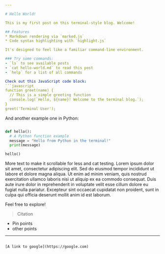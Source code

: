 ```yaml
---

# Hello World!

This is my first post on this terminal-style blog. Welcome!

## Features
* Markdown rendering via `marked.js`
* Code syntax highlighting with `highlight.js`

It's designed to feel like a familiar command-line environment.

### Try some commands:
- `ls` to see available posts
- `cat hello-world.md` to read this post
- `help` for a list of all commands

Check out this JavaScript code block:
```javascript
function greet(name) {
  // This is a simple greeting function
  console.log(`Hello, ${name}! Welcome to the terminal blog.`);
}
greet('Terminal User');
```
And another example one in Python:

```python

def hello():
  # A Python function example
  message = "Hello from Python in the terminal!"
  print(message)

hello()
```

More text to make it scrollable for less and cat testing.
Lorem ipsum dolor sit amet, consectetur adipiscing elit. Sed do eiusmod tempor incididunt ut labore et dolore magna aliqua.
Ut enim ad minim veniam, quis nostrud exercitation ullamco laboris nisi ut aliquip ex ea commodo consequat.
Duis aute irure dolor in reprehenderit in voluptate velit esse cillum dolore eu fugiat nulla pariatur.
Excepteur sint occaecat cupidatat non proident, sunt in culpa qui officia deserunt mollit anim id est laborum.

Feel free to explore!

> Citation

- Pin points
- other points
---
```

[A link to google](https://google.com)